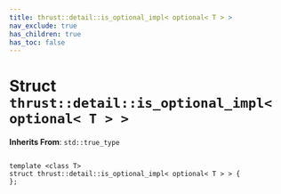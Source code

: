 ```yaml
---
title: thrust::detail::is_optional_impl< optional< T > >
nav_exclude: true
has_children: true
has_toc: false
---
```


# Struct `thrust::detail::is_optional_impl< optional< T > >`

**Inherits From**:
`std::true_type`

<code class="doxybook">
<span>template &lt;class T&gt;</span>
<span>struct thrust::detail::is&#95;optional&#95;impl&lt; optional&lt; T &gt; &gt; {</span>
<span>};</span>
</code>

